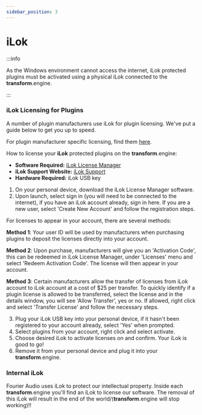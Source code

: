 ```yaml
---
sidebar_position: 3
---
```


# iLok

:::info

As the Windows environment cannot access the internet, iLok protected plugins must be activated using a physical iLok connected to the **transform**.engine.

:::

### iLok Licensing for Plugins

A number of plugin manufacturers use iLok for plugin licensing. We've put a guide below to get you up to speed.

For plugin manufacturer specific licensing, find them [here](./manufacturers).

How to license your **iLok** protected plugins on the **transform**.engine:

- **Software Required:** [iLok License Manager](https://www.ilok.com/#!license-manager)
- **iLok Support Website:** [iLok Support](https://help.ilok.com/)
- **Hardware Required:** iLok USB key

1. On your personal device, download the iLok License Manager software.
2. Upon launch, select sign in (you will need to be connected to the internet), if you have an iLok account already, sign in here. If you are a new user, select 'Create New Account' and follow the registration steps.

For licenses to appear in your account, there are several methods:

**Method 1**:
Your user ID will be used by manufacturers when purchasing plugins to deposit the licenses directly into your account.

**Method 2**:
Upon purchase, manufacturers will give you an 'Activation Code', this can be redeemed in iLok License Manager, under 'Licenses' menu and select 'Redeem Activation Code'. The license will then appear in your account.

**Method 3**:
Certain manufacturers allow the transfer of licenses from iLok account to iLok account at a cost of
$25 per transfer. To quickly identify if a plugin license is allowed to be transferred, select the
license and in the details window, you will see 'Allow Transfer', yes or no. If allowed, right click
and select 'Transfer License' and follow the necessary steps.

3. Plug your iLok USB key into your personal device, if it hasn't been registered to your account already, select 'Yes' when prompted.
4. Select plugins from your account, right click and select activate.
5. Choose desired iLok to activate licenses on and confirm. Your iLok is good to go!
6. Remove it from your personal device and plug it into your **transform**.engine.

### Internal iLok

Fourier Audio uses iLok to protect our intellectual property. Inside each **transform**.engine
you'll find an iLok to license our software. The removal of this iLok will result in the end of the
world/(**transform**.engine will stop working)!!
